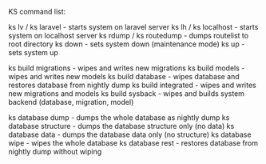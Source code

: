 KS command list:

ks lv / ks laravel              -   starts system on laravel server
ks lh / ks localhost            -   starts system on localhost server
ks rdump / ks routedump         -   dumps routelist to root directory
ks down                         -   sets system down (maintenance mode)
ks up                           -   sets system up

ks build migrations             -   wipes and writes new migrations
ks build models                 -   wipes and writes new models
ks build database               -   wipes database and restores database from nightly dump
ks build integrated             -   wipes and writes new migrations and models
ks build sysback                -   wipes and builds system backend (database, migration, model)

ks database dump                -   dumps the whole database as nightly dump
ks database structure           -   dumps the database structure only (no data)
ks database data                -   dumps the database data only (no structure)
ks database wipe                -   wipes the whole database
ks database rest                -   restores database from nightly dump without wiping
